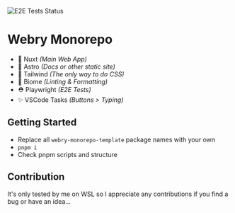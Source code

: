 ![E2E Tests Status](https://github.com/web-dev-sam/webry-monorepo-template/actions/workflows/playwright.yml/badge.svg)

# Webry Monorepo

- 💃 Nuxt _(Main Web App)_
- 🔮 Astro _(Docs or other static site)_
- 💄 Tailwind _(The only way to do CSS)_
- 🚄 Biome _(Linting & Formatting)_
- ⛑️ Playwright _(E2E Tests)_
- ✨ VSCode Tasks _(Buttons > Typing)_

## Getting Started

- Replace all `webry-monorepo-template` package names with your own
- `pnpm i`
- Check pnpm scripts and structure

## Contribution

It's only tested by me on WSL so I appreciate any contributions if you find a bug or have an idea...
